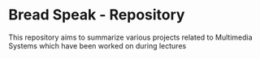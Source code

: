 # Bread Speak - Repository

This repository aims to summarize various projects related to Multimedia Systems which have been worked on during lectures
